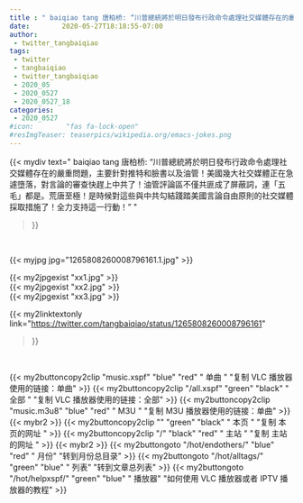 ```yaml
---
title : " baiqiao tang 唐柏桥: “川普總統將於明日發布行政命令處理社交媒體存在的嚴重問題，主要針對推特和臉書以及油管！美國幾大社交媒體正在急遽墮落，對言論的審查快趕上中共了！油管評論區不僅共匪成了屏蔽詞，連「五毛」都是。荒唐至極！是時候對這些與中共勾結踐踏美國言論自由原則的社交媒體採取措施了！全力支持這一行動！”  "
date:        2020-05-27T18:18:55-07:00
author:
 - twitter_tangbaiqiao
tags:
 - twitter
 - tangbaiqiao
 - twitter_tangbaiqiao
 - 2020_05
 - 2020_0527
 - 2020_0527_18
categories:
 - 2020_0527
#icon:        "fas fa-lock-open"
#resImgTeaser: teaserpics/wikipedia.org/emacs-jokes.png
---
```


{{< mydiv text=" baiqiao tang 唐柏桥: “川普總統將於明日發布行政命令處理社交媒體存在的嚴重問題，主要針對推特和臉書以及油管！美國幾大社交媒體正在急遽墮落，對言論的審查快趕上中共了！油管評論區不僅共匪成了屏蔽詞，連「五毛」都是。荒唐至極！是時候對這些與中共勾結踐踏美國言論自由原則的社交媒體採取措施了！全力支持這一行動！”  "
>}}
<br>


 {{< myjpg jpg="1265808260008796161.1.jpg" >}}<br> 

{{< my2jpgexist "xx1.jpg" >}}<br>
{{< my2jpgexist "xx2.jpg" >}}<br>
{{< my2jpgexist "xx3.jpg" >}}<br>


{{< my2linktextonly link="https://twitter.com/tangbaiqiao/status/1265808260008796161"
>}}


<br>

{{< my2buttoncopy2clip "music.xspf"        "blue"   "red"    " 单曲 "  "复制 VLC 播放器使用的链接：单曲" >}} {{< my2buttoncopy2clip "/all.xspf"         "green"  "black"  " 全部 "  "复制 VLC 播放器使用的链接：全部" >}} {{< my2buttoncopy2clip "music.m3u8"        "blue"   "red"    " M3U  "    "复制 M3U 播放器使用的链接：单曲" >}} {{< mybr2 >}} {{< my2buttoncopy2clip ""                  "green"  "black"  " 本页 "    "复制 本页的网址 " >}} {{< my2buttoncopy2clip "/"                 "black"  "red"    " 主站 "    "复制 主站的网址 " >}} {{< mybr2 >}} {{< my2buttongoto      "/hot/endothers/"   "blue"   "red"    " 月份"   "转到月份总目录" >}} {{< my2buttongoto      "/hot/alltags/"     "green"  "blue"   " 列表"   "转到文章总列表" >}} {{< my2buttongoto      "/hot/helpxspf/"    "green"  "blue"   " 播放器" "如何使用 VLC 播放器或者 IPTV 播放器的教程" >}} 
